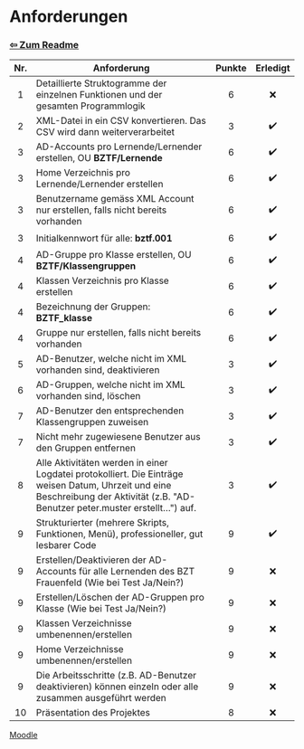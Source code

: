 # Anforderungen

### [⇦ Zum Readme](README.md)

| Nr. | Anforderung                                                                                                                                                                      | Punkte | Erledigt |
| :-: | -------------------------------------------------------------------------------------------------------------------------------------------------------------------------------- | :----: | :------: |
|  1  | Detaillierte Struktogramme der einzelnen Funktionen und der gesamten Programmlogik                                                                                               |   6    |    ❌    |
|  2  | XML-Datei in ein CSV konvertieren. Das CSV wird dann weiterverarbeitet                                                                                                           |   3    |    ✔️    |
|  3  | AD-Accounts pro Lernende/Lernender erstellen, OU **BZTF/Lernende**                                                                                                               |   6    |    ✔️    |
|  3  | Home Verzeichnis pro Lernende/Lernender erstellen                                                                                                                                |   6    |    ✔️    |
|  3  | Benutzername gemäss XML Account nur erstellen, falls nicht bereits vorhanden                                                                                                     |   6    |    ✔️    |
|  3  | Initialkennwort für alle: **bztf.001**                                                                                                                                           |   6    |    ✔️    |
|  4  | AD-Gruppe pro Klasse erstellen, OU **BZTF/Klassengruppen**                                                                                                                       |   6    |    ✔️    |
|  4  | Klassen Verzeichnis pro Klasse erstellen                                                                                                                                         |   6    |    ✔️    |
|  4  | Bezeichnung der Gruppen: **BZTF_klasse**                                                                                                                                         |   6    |    ✔️    |
|  4  | Gruppe nur erstellen, falls nicht bereits vorhanden                                                                                                                              |   6    |    ✔️    |
|  5  | AD-Benutzer, welche nicht im XML vorhanden sind, deaktivieren                                                                                                                    |   3    |    ✔️    |
|  6  | AD-Gruppen, welche nicht im XML vorhanden sind, löschen                                                                                                                          |   3    |    ✔️    |
|  7  | AD-Benutzer den entsprechenden Klassengruppen zuweisen                                                                                                                           |   3    |    ✔️    |
|  7  | Nicht mehr zugewiesene Benutzer aus den Gruppen entfernen                                                                                                                        |   3    |    ✔️    |
|  8  | Alle Aktivitäten werden in einer Logdatei protokolliert. Die Einträge weisen Datum, Uhrzeit und eine Beschreibung der Aktivität (z.B. "AD-Benutzer peter.muster erstellt…") auf. |   3    |    ✔️    |
|  9  | Strukturierter (mehrere Skripts, Funktionen, Menü), professioneller, gut lesbarer Code                                                                                           |   9    |    ✔️    |
|  9  | Erstellen/Deaktivieren der AD-Accounts für alle Lernenden des BZT Frauenfeld (Wie bei Test Ja/Nein?)                                                                             |   9    |    ❌    |
|  9  | Erstellen/Löschen der AD-Gruppen pro Klasse (Wie bei Test Ja/Nein?)                                                                                                              |   9    |    ❌    |
|  9  | Klassen Verzeichnisse umbenennen/erstellen                                                                                                                                       |   9    |    ❌    |
|  9  | Home Verzeichnisse umbenennen/erstellen                                                                                                                                          |   9    |    ❌    |
|  9  | Die Arbeitsschritte (z.B. AD-Benutzer deaktivieren) können einzeln oder alle zusammen ausgeführt werden                                                                          |   9    |    ❌    |
| 10  | Präsentation des Projektes                                                                                                                                                       |   8    |    ❌    |

[Moodle](https://moodle.bztf.ch/mod/page/view.php?id=117963)

<!--
Daten in PowerShell Dateien ändern, damit mit Zeitplan übereinstimmt
-->

<!--
Eventuell Rechte für Verzeichnisse vergeben
 -->
